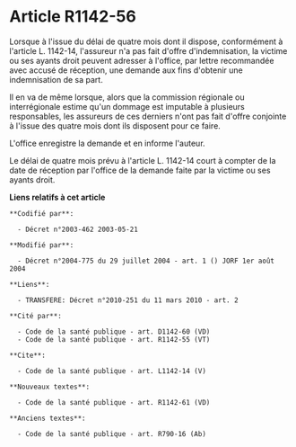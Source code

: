 # Article R1142-56

Lorsque à l'issue du délai de quatre mois dont il dispose, conformément à l'article L. 1142-14, l'assureur n'a pas fait
d'offre d'indemnisation, la victime ou ses ayants droit peuvent adresser à l'office, par lettre recommandée avec accusé de
réception, une demande aux fins d'obtenir une indemnisation de sa part. 

Il en va de même lorsque, alors que la commission régionale ou interrégionale estime qu'un dommage est imputable à plusieurs
responsables, les assureurs de ces derniers n'ont pas fait d'offre conjointe à l'issue des quatre mois dont ils disposent
pour ce faire.

L'office enregistre la demande et en informe l'auteur. 

Le délai de quatre mois prévu à l'article L. 1142-14 court à compter de la date de réception par l'office de la demande faite
par la victime ou ses ayants droit.

**Liens relatifs à cet article**

	**Codifié par**:

	  - Décret n°2003-462 2003-05-21

	**Modifié par**:

	  - Décret n°2004-775 du 29 juillet 2004 - art. 1 () JORF 1er août 2004

	**Liens**:

	  - TRANSFERE: Décret n°2010-251 du 11 mars 2010 - art. 2

	**Cité par**:

	  - Code de la santé publique - art. D1142-60 (VD)
	  - Code de la santé publique - art. R1142-55 (VT)

	**Cite**:

	  - Code de la santé publique - art. L1142-14 (V)

	**Nouveaux textes**:

	  - Code de la santé publique - art. R1142-61 (VD)

	**Anciens textes**:

	  - Code de la santé publique - art. R790-16 (Ab)
